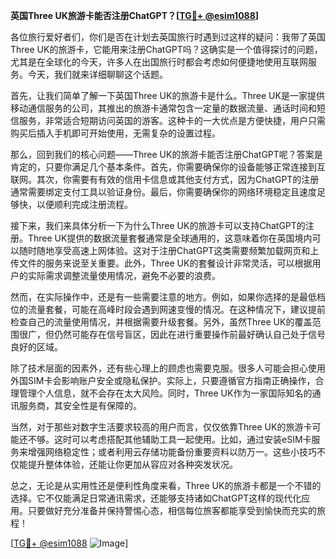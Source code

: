 **英国Three UK旅游卡能否注册ChatGPT？[[TG💪+ @esim1088](https://t.me/s/esim1088)]**

各位旅行爱好者们，你们是否在计划去英国旅行时遇到过这样的疑问：我带了英国Three UK的旅游卡，它能用来注册ChatGPT吗？这确实是一个值得探讨的问题，尤其是在全球化的今天，许多人在出国旅行时都会考虑如何便捷地使用互联网服务。今天，我们就来详细聊聊这个话题。

首先，让我们简单了解一下英国Three UK的旅游卡是什么。Three UK是一家提供移动通信服务的公司，其推出的旅游卡通常包含一定量的数据流量、通话时间和短信服务，非常适合短期访问英国的游客。这种卡的一大优点是方便快捷，用户只需购买后插入手机即可开始使用，无需复杂的设置过程。

那么，回到我们的核心问题——Three UK的旅游卡能否注册ChatGPT呢？答案是肯定的，只要你满足几个基本条件。首先，你需要确保你的设备能够正常连接到互联网。其次，你需要有有效的信用卡信息或其他支付方式，因为ChatGPT的注册通常需要绑定支付工具以验证身份。最后，你需要确保你的网络环境稳定且速度足够快，以便顺利完成注册流程。

接下来，我们来具体分析一下为什么Three UK的旅游卡可以支持ChatGPT的注册。Three UK提供的数据流量套餐通常是全球通用的，这意味着你在英国境内可以随时随地享受高速上网体验。这对于注册ChatGPT这类需要频繁加载网页和上传文件的服务来说至关重要。此外，Three UK的套餐设计非常灵活，可以根据用户的实际需求调整流量使用情况，避免不必要的浪费。

然而，在实际操作中，还是有一些需要注意的地方。例如，如果你选择的是最低档位的流量套餐，可能在高峰时段会遇到网速变慢的情况。在这种情况下，建议提前检查自己的流量使用情况，并根据需要升级套餐。另外，虽然Three UK的覆盖范围很广，但仍然可能存在信号盲区，因此在进行重要操作前最好确认自己处于信号良好的区域。

除了技术层面的因素外，还有些心理上的顾虑也需要克服。很多人可能会担心使用外国SIM卡会影响账户安全或隐私保护。实际上，只要遵循官方指南正确操作，合理管理个人信息，就不会存在太大风险。同时，Three UK作为一家国际知名的通讯服务商，其安全性是有保障的。

当然，对于那些对数字生活要求较高的用户而言，仅仅依靠Three UK的旅游卡可能还不够。这时可以考虑搭配其他辅助工具一起使用。比如，通过安装eSIM卡服务来增强网络稳定性；或者利用云存储功能备份重要资料以防万一。这些小技巧不仅能提升整体体验，还能让你更加从容应对各种突发状况。

总之，无论是从实用性还是便利性角度来看，Three UK的旅游卡都是一个不错的选择。它不仅能满足日常通讯需求，还能够支持诸如ChatGPT这样的现代化应用。只要做好充分准备并保持警惕心态，相信每位旅客都能享受到愉快而充实的旅程！

[[TG💪+ @esim1088](https://t.me/s/esim1088) ![Image](https://i.postimg.cc/4NQfJmqS/Snipaste-2025-05-13-00-14-12.png)]